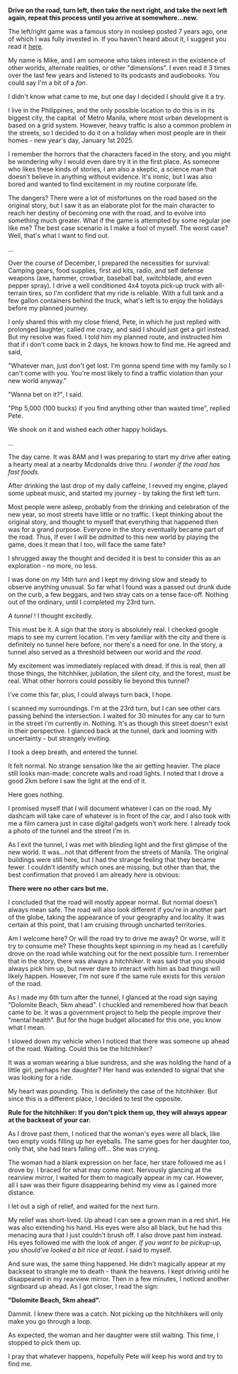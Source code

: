 **Drive on the road, turn left, then take the next right, and take the next left again, repeat this process until you arrive at somewhere...new.**

The left/right game was a famous story in nosleep posted 7 years ago, one of which I was fully invested in. If you haven't heard about it, I suggest you read it [here](https://www.reddit.com/r/nosleep/s/5uAEqNL1Tk).

My name is Mike, and I am someone who takes interest in the existence of other worlds, alternate realities, or other "dimensions". I even read it 3 times over the last few years and listened to its podcasts and audiobooks. You could say I'm a bit of a *fan*.

I didn't know what came to me, but one day I decided I should give it a try.

I live in the Philippines, and the only possible location to do this is in its biggest city, the capital  of Metro Manila, where most urban development is based on a grid system. However, heavy traffic is also a common problem in the streets, so I decided to do it on a holiday when most people are in their homes - new year's day, January 1st 2025.

I remember the horrors that the characters faced in the story, and you might be wondering why I would even dare try it in the first place. As someone who likes these kinds of stories, I am also a skeptic, a science man that doesn't believe in anything without evidence. It's ironic, but I was also bored and wanted to find excitement in my routine corporate life.

The dangers? There were a lot of misfortunes on the road based on the original story, but I saw it as an elaborate plot for the main character to reach her destiny of becoming one with the road, and to evolve into something much greater. What if the game is attempted by some regular joe like me? The best case scenario is I make a fool of myself. The worst case? Well, that's what I want to find out.

...

Over the course of December, I prepared the necessities for survival: Camping gears, food supplies, first aid kits, radio, and self defense weapons (axe, hammer, crowbar, baseball bat, switchblade, and even pepper spray). I drive a well conditioned 4x4 toyota pick-up truck with all-terrain tires, so I'm confident that my ride is reliable. With a full tank and a few gallon containers behind the truck, what's left is to enjoy the holidays before my planned journey.

I only shared this with my close friend, Pete, in which he just replied with prolonged laughter, called me crazy, and said I should just get a girl instead. But my resolve was fixed. I told him my planned route, and instructed him that if i don't come back in 2 days, he knows how to find me. He agreed and said,

"Whatever man, just don't get lost. I'm gonna spend time with my family so I can't come with you. You're most likely to find a traffic violation than your new world anyway."

"Wanna bet on it?", I said.

"Php 5,000 (100 bucks) if you find anything other than  wasted time", replied Pete.

We shook on it and wished each other happy holidays.

...

The day came. It was 8AM and I was preparing to start my drive after eating a hearty meal at a nearby Mcdonalds drive thru. *I wonder if the road has fast foods.*

After drinking the last drop of my daily caffeine, I revved my engine, played some upbeat music, and started my journey - by taking the first left turn.

Most people were asleep, probably from the drinking and celebration of the new year, so most streets have little or no traffic. I kept thinking about the original story, and thought to myself that everything that happened then was for a grand purpose. Everyone in the story eventually became part of the road. Thus, If ever I will be *admitted* to this new world by playing the game, does it mean that I too, will face the same fate?

I shrugged away the thought and decided it is best to consider this as an exploration - no more, no less.

I was done on my 14th turn and I kept my driving slow and steady to observe anything unusual. So far what I found was a passed out drunk dude on the curb, a few beggars, and two stray cats on a tense face-off. Nothing out of the ordinary, until I completed my 23rd turn.

*A tunnel* ! I thought excitedly.

This must be it. A sign that the story is absolutely real. I checked google maps to see my current location. I'm very familiar with the city and there is definitely no tunnel here before, nor there's a need for one. In the story, a tunnel also served as a threshold between our world and *the road*.

My excitement was immediately replaced with dread. If this is real, then all those things, the hitchhiker, jubilation, the silent city, and the forest, must be real. What other horrors could possibly lie beyond this tunnel?

I've come this far, plus, I could always turn back, I hope.

I scanned my surroundings. I'm at the 23rd turn, but I can see other cars passing behind the intersection. I waited for 30 minutes for any car to turn in the street i'm currently in. Nothing. It's as though this street doesn't exist in their perspective. I glanced back at the tunnel, dark and looming with uncertainty - but strangely inviting. 

I took a deep breath, and entered the tunnel.

It felt normal. No strange sensation like the air getting heavier. The place still looks man-made: concrete walls and road lights. I noted that I drove a good 2km before I saw the light at the end of it.

Here goes nothing.

I promised myself that I will document whatever I can on the road. My dashcam will take care of whatever is in front of the car, and I also took with me a film camera just in case digital gadgets won't work here. I already took a photo of the tunnel and the street I'm in.

As I exit the tunnel, I was met with blinding light and the first glimpse of the new world. It was...not that different from the streets of Manila. The original buildings were still here, but I had the strange feeling that they became fewer. I couldn't identify which ones are missing, but other than that, the best confirmation that proved I am already *here* is obvious:

**There were no other cars but me.**

I concluded that the road will mostly appear normal. But normal doesn't always mean safe. The road will also look different if you're in another part of the globe, taking the appearance of your geography and locality. It was certain at this point, that I am cruising through uncharted territories.

Am I welcome here? Or will the road try to drive me away? Or worse, will it try to consume me? These thoughts kept spinning in my head as I carefully drove on the road while watching out for the next possible turn. I remember that in the story, there was always a hitchhiker. It was said that you should always pick him up, but never dare to interact with him as bad things will likely happen. However, I'm not sure if the same rule exists for this *version* of the road.

As I made my 6th turn after the tunnel, I glanced at the road sign saying "Dolomite Beach, 5km ahead". I chuckled and remembered how that beach came to be. It was a government project to help the people improve their "mental health". But for the huge budget allocated for this one, you know what I mean.

I slowed down my vehicle when I noticed that there was someone up ahead of the road. Waiting. Could this be the hitchhiker? 

It was a woman wearing a blue sundress, and she was holding the hand of a little girl, perhaps her daughter? Her hand was extended to signal that she was looking for a ride.

My heart was pounding. This is definitely the case of the hitchhiker. But since this is a different place, I decided to test the opposite.

**Rule for the hitchhiker: If you don't pick them up, they will always appear at the backseat of your car.**

As I drove past them, I noticed that the woman's eyes were all black, like two empty voids filling up her eyeballs. The same goes for her daughter too, only that, she had tears falling off... She was crying.

The woman had a blank expression on her face, her stare followed me as I drove by. I braced for what may come next. Nervously glancing at the rearview mirror, I waited for them to magically appear in my car. However, all I saw was their figure disappearing behind my view as I gained more distance.

I let out a sigh of relief, and waited for the next turn.

My relief was short-lived. Up ahead I can see a grown man in a red shirt. He was also extending his hand. His eyes were also all black, but he had this menacing aura that I just couldn't brush off. I also drove past him instead. His eyes followed me with the look of anger. *If you want to be pickup-up, you should've looked a bit nice at least*. I said to myself.

And sure was, the same thing happened. He didn't magically appear at my backseat to strangle me to death - thank the heavens. I kept driving until he disappeared in my rearview mirror. Then in a few minutes, I noticed another signboard up ahead. As I got closer, I read the sign:

**"Dolomite Beach, 5km ahead".**

Dammit. I knew there was a catch. Not picking up the hitchhikers will only make you go through a loop.

As expected, the woman and her daughter were still waiting. This time, I stopped to pick them up.

I pray that whatever happens, hopefully Pete will keep his word and try to find me.